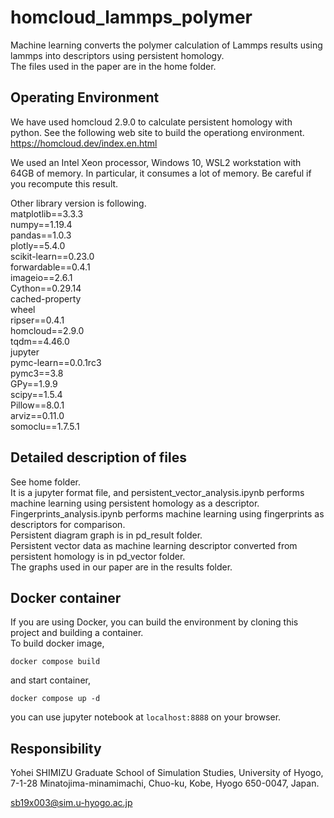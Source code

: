 # homcloud_lammps_polymer
Machine learning converts the polymer calculation of Lammps results using lammps into descriptors using persistent homology.  
The files used in the paper are in the home folder.

## Operating Environment
We have used homcloud 2.9.0 to calculate persistent homology with python.
See the following web site to build the operationg environment.  
https://homcloud.dev/index.en.html

We used an Intel Xeon processor, Windows 10, WSL2 workstation with 64GB of memory. In particular, it consumes a lot of memory. Be careful if you recompute this result.  

Other library version is following.  
matplotlib==3.3.3  
numpy==1.19.4  
pandas==1.0.3  
plotly==5.4.0  
scikit-learn==0.23.0  
forwardable==0.4.1  
imageio==2.6.1  
Cython==0.29.14  
cached-property  
wheel  
ripser==0.4.1  
homcloud==2.9.0  
tqdm==4.46.0  
jupyter  
pymc-learn==0.0.1rc3  
pymc3==3.8  
GPy==1.9.9  
scipy==1.5.4  
Pillow==8.0.1  
arviz==0.11.0  
somoclu==1.7.5.1  

## Detailed description of files
See home folder.  
It is a jupyter format file, and persistent_vector_analysis.ipynb performs machine learning using persistent homology as a descriptor.  
Fingerprints_analysis.ipynb performs machine learning using fingerprints as descriptors for comparison.  
Persistent diagram graph is in pd_result folder.  
Persistent vector data as machine learning descriptor converted from persistent homology is in pd_vector folder.  
The graphs used in our paper are in the results folder.

## Docker container
If you are using Docker, you can build the environment by cloning this project and building a container.  
To build docker image,  
```
docker compose build  
```
and start container,  
```
docker compose up -d
```
you can use jupyter notebook at `localhost:8888` on your browser.

## Responsibility
Yohei SHIMIZU
Graduate School of Simulation Studies, University of Hyogo, 7-1-28 Minatojima-minamimachi, Chuo-ku, Kobe, Hyogo 650-0047, Japan.

sb19x003@sim.u-hyogo.ac.jp
